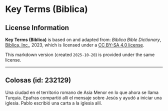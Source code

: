 # Key Terms (Biblica)

## License Information

**Key Terms (Biblica)** is based on and adapted from: _Biblica Bible Dictionary_, [Biblica, Inc.](https://www.biblica.com/), 2023, which is licensed under a [CC BY-SA 4.0 license](https://creativecommons.org/licenses/by-sa/4.0/legalcode.en).

This markdown version (created `2025-10-20`) is provided under the same license.



--------------------------------

## Colosas (id: 232129)

Una ciudad en el territorio romano de Asia Menor en lo que ahora se llama Turquía. Epafras compartió allí el mensaje sobre Jesús y ayudó a iniciar una iglesia. Pablo escribió una carta a la iglesia allí.


